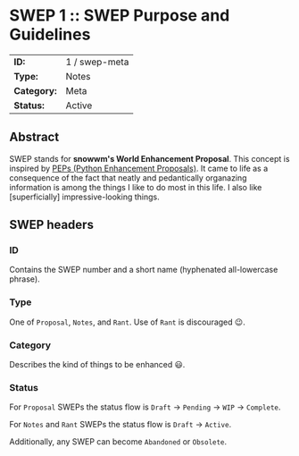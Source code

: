 # SWEP 1 :: SWEP Purpose and Guidelines

[//]: # (GFM doesn't allow tables without headers -> I use an empty header)

|||
|- | -
| **ID:**       | 1 / swep-meta
| **Type:**     | Notes
| **Category:** | Meta
| **Status:**   | Active

## Abstract

SWEP stands for **snowwm's World Enhancement Proposal**. This concept is inspired by [PEPs (Python Enhancement Proposals)](https://python.org/dev/peps). It came to life as a consequence of the fact that neatly and pedantically organazing information is among the things I like to do most in this life. I also like [superficially] impressive-looking things.

## SWEP headers

### ID

Contains the SWEP number and a short name (hyphenated all-lowercase phrase).

### Type

One of `Proposal`, `Notes`, and `Rant`. Use of `Rant` is discouraged :wink:.

### Category

Describes the kind of things to be enhanced :smiley:.

### Status

For `Proposal` SWEPs the status flow is `Draft` -> `Pending` -> `WIP` -> `Complete`.

For `Notes` and `Rant` SWEPs the status flow is `Draft` -> `Active`.

Additionally, any SWEP can become `Abandoned` or `Obsolete`.
